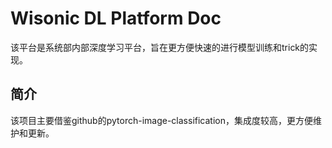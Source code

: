 # Wisonic DL Platform Doc

该平台是系统部内部深度学习平台，旨在更方便快速的进行模型训练和trick的实现。

## 简介

该项目主要借鉴github的pytorch-image-classification，集成度较高，更方便维护和更新。





